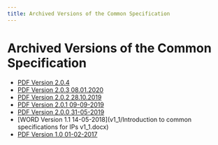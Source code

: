 ```yaml
---
title: Archived Versions of the Common Specification
---
```

Archived Versions of the Common Specification
=============================================

- [PDF Version 2.0.4](/pdf/eark-csip.pdf)
- [PDF Version 2.0.3 08.01.2020](v2_0/eark-csip-v2-0-3.pdf)
- [PDF Version 2.0.2 28.10.2019](v2_0/eark-csip-v2-0-2.pdf)
- [PDF Version 2.0.1 09-09-2019](v2_0/eark-csip-v2-0-1.pdf)
- [PDF Version 2.0.0 31-05-2019](v2_0/eark-csip-v2-0-0.pdf)
- [WORD Version 1.1 14-05-2018](v1_1/Introduction to common specifications for IPs v1_1.docx)
- [PDF Version 1.0 01-02-2017](v1_0/Common_Specifications_for_IPs_v10.pdf)
